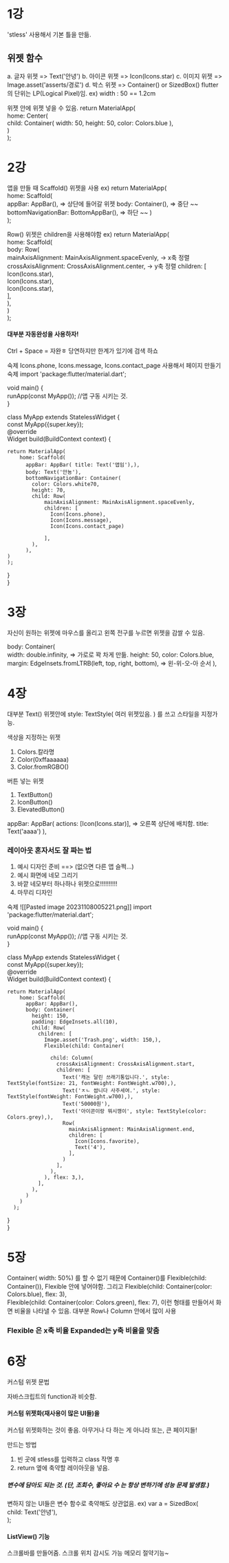 # 1강
'stless' 사용해서 기본 틀을 만듦.

## 위젯 함수
a. 글자 위젯  => Text('안녕')
b. 아이콘 위젯  => Icon(Icons.star)
c. 이미지 위젯 => Image.asset('asserts/경로')
d. 박스 위젯 => Container() or SizedBox()
flutter의 단위는 LP(Logical Pixel)임. 
ex) width : 50 == 1.2cm

위젯 안에 위젯 넣을 수 있음.
return MaterialApp(  
  home: Center(  
    child: Container( width: 50, height: 50, color: Colors.blue ),  
  )  
);


# 2강

앱을 만들 때 Scaffold() 위젯을 사용
ex) 
return MaterialApp(  
  home: Scaffold(  
    appBar: AppBar(),  => 상단에 들어갈 위젯
    body: Container(),  => 중단 ~~
    bottomNavigationBar: BottomAppBar(),  => 하단 ~~
  )  
);

Row() 위젯은 children을 사용해야함
ex)
return MaterialApp(  
  home: Scaffold(  
    body: Row(  
	mainAxisAlignment: MainAxisAlignment.spaceEvenly,  -> x축 정렬
	crossAxisAlignment: CrossAxisAlignment.center,  -> y축 정렬
      children:  [  
        Icon(Icons.star),  
        Icon(Icons.star),  
        Icon(Icons.star),  
      ],  
    ),  
  )  
);
#### 대부분 자동완성을 사용하자!
Ctrl + Space = 자완ㅎ
당연하지만 한계가 있기에 검색 하쇼

숙제 Icons.phone, Icons.message, Icons.contact_page 
사용해서 페이지 만들기
숙제
import 'package:flutter/material.dart';  
  
void main() {  
  runApp(const MyApp()); //앱 구동 시키는 것.  
}  
  
class MyApp extends StatelessWidget {  
  const MyApp({super.key});  
  @override  
  Widget build(BuildContext context) {  
  
    return MaterialApp(  
        home: Scaffold(  
          appBar: AppBar( title: Text('앱임'),),  
          body: Text('안뇽'),  
          bottomNavigationBar: Container(  
            color: Colors.white70,  
            height: 70,  
            child: Row(  
                mainAxisAlignment: MainAxisAlignment.spaceEvenly,  
                children: [  
                  Icon(Icons.phone),  
                  Icon(Icons.message),  
                  Icon(Icons.contact_page)  
  
                ],  
            ),  
          ),  
    )  
    );  
  
  }  
}


# 3장 

자신이 원하는 위젯에 마우스를 올리고 왼쪽 전구를 누르면 위젯을 감쌀 수 있음.

body: Container(  
  width:  double.infinity, => 가로로 꽉 차게 만듦.
  height: 50, color: Colors.blue,   
  margin: EdgeInsets.fromLTRB(left, top, right, bottom),  => 왼-위-오-아 순서
),

# 4장

대부분 Text() 위젯안에 style: TextStyle( 여러 위젯있음. ) 를 쓰고 스타일을 지정가능.

색상을 지정하는 위젯
1. Colors.칼라명
2. Color(0xffaaaaaa)
3. Color.fromRGBO()

버튼 넣는 위젯
1. TextButton()
2. IconButton()
3. ElevatedButton()

appBar: AppBar( actions: [Icon(Icons.star)],  => 오른쪽 상단에 배치함.
title: Text('aaaa') ),

### 레이아웃 혼자서도 잘 짜는 법
1. 예시 디자인 준비 ==> (없으면 다른 앱 슬쩍...)
2. 예시 화면에 네모 그리기
3. 바깥 네모부터 하나하나 위젯으로!!!!!!!!!!
4. 마무리 디자인

숙제
![[Pasted image 20231108005221.png]]
import 'package:flutter/material.dart';  
  
void main() {  
  runApp(const MyApp()); //앱 구동 시키는 것.  
}  
  
class MyApp extends StatelessWidget {  
  const MyApp({super.key});  
  @override  
  Widget build(BuildContext context) {  
  
    return MaterialApp(  
        home: Scaffold(  
          appBar: AppBar(),  
          body: Container(  
            height: 150,  
            padding: EdgeInsets.all(10),  
            child: Row(  
              children: [  
                Image.asset('Trash.png', width: 150,),  
                Flexible(child: Container(  
  
                  child: Column(  
                    crossAxisAlignment: CrossAxisAlignment.start,  
                    children: [  
                      Text('캐논 달린 쓰래기통입니다.', style: TextStyle(fontSize: 21, fontWeight: FontWeight.w700),),  
                      Text('ㅈㄴ 쌉니다 사주세여.', style: TextStyle(fontWeight: FontWeight.w700),),  
                      Text('50000원'),  
                      Text('아이콘이랑 뭐시깽이', style: TextStyle(color: Colors.grey),),  
                      Row(  
                        mainAxisAlignment: MainAxisAlignment.end,  
                        children: [  
                          Icon(Icons.favorite),  
                          Text('4'),  
                        ],  
                      )  
                    ],  
                  ),  
                ), flex: 3,),  
              ],  
            ),  
          )  
        )  
      );  
  
  }  
}


# 5장

Container( width: 50%) 를 할 수 없기 때문에
Container()를 
Flexible(child: Container()), Flexible 안에 넣어야함.
그리고 
Flexible(child: Container(color: Colors.blue), flex: 3),  
Flexible(child: Container(color: Colors.green), flex: 7),
이런 형태를 만들어서 화면 비율을 나타낼 수 있음.
대부분 Row나 Column 안에서 많이 사용

### Flexible 은 x축 비율 Expanded는 y축 비율을 맞춤

# 6장
커스텀 위젯 문법

자바스크립트의 function과 비슷함. 

#### 커스텀 위젯화(재사용이 많은 UI들)을 
커스텀 위젯화하는 것이 좋음. 아무거나 다 하는 게 아니라
또는, 큰 페이지들!

만드는 방법
1. 빈 곳에 stless를 입력하고 class 작명 후 
2. return 옆에 축약할 레이아웃을 넣음.

##### 변수에 담아도 되는 것.  (단, 조회수, 좋아요 수 는 항상 변하기에 성능 문제 발생함.)
변하지 않는 UI들은 변수 함수로 축약해도 상관없음.
ex) 
var a = SizedBox(  
  child: Text('안녕'),  
);

#### ListView() 기능
스크롤바를 만들어줌.
스크롤 위치 감시도 가능
메모리 절약기능~
